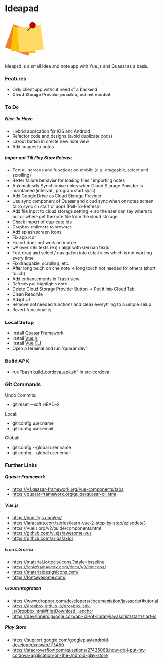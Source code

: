 # Ideapad
![Alt text](/src/statics/logo_three_post_its/three_post_its_128x128.png?raw=true "Ideapad Logo")

Ideapad is a small idea and note app with Vue.js and Quasar as a basis.

### Features
- Only client app without need of a backend
- Cloud Storage Provider possible, but not needed

### To Do
##### Nice To Have
- Hybrid application for iOS and Android
- Refactor code and designs (avoid duplicate code)
- Layout button in create new note view
- Add images to notes

##### Important Till Play Store Release
- Test all screens and functions on mobile (e.g. draggable, select and scrolling)
- Better failure behavior for loading files / importing notes
- Automatically Synchronise notes when Cloud Storage Provider is maintained (interval / program start sync)
- Add Google Drive as Cloud Storage Provider
- Use sync component of Quasar and cloud sync when on notes screen (also sync on start of app) (Pull-To-Refresh)
- Add file input to cloud storage setting -> so the user can say where to put or where get the note file from the cloud storage
- Check import of duplicate ids
- Dropbox redirects to browser
- Add splash screen icons
- Fix app icon
- Export does not work on mobile
- QA over i18n texts (en) / align with German texts
- Test drag and select / navigation into detail view which is not working every time
- Fix draggable, scrolling, etc.
- After long touch on one note -> long touch not needed for others (short touch)
- Add enhancements to Trash view
- Refresh pull highlights note
- Delete Cloud Storage Provider Button -> Put it into Cloud Tab
- Clean Read Me
- Adapt UI
- Remove not needed functions and clean everything to a simple setup
- Revert functionality

### Local Setup
- Install [Quasar Framework](https://v1.quasar-framework.org/quasar-cli/installation)
- Install [Vue.js](https://vuejs.org/)
- Install [Vue CLI](https://cli.vuejs.org)
- Open a terminal and run 'quasar dev'

### Build APK
- run "bash build_cordova_apk.sh" in src-cordova

### Git Commands
Undo Commits:
- git reset --soft HEAD~2

Local:
- git config user.name <NAME>
- git config user.email <EMAIL>

Global:
- git config --global user.name <NAME>
- git config --global user.email <EMAIL>

### Further Links

##### Quasar Framework
- https://v1.quasar-framework.org/vue-components/tabs
- https://quasar-framework.org/guide/quasar-cli.html

##### Vue.js
- https://vuetifyjs.com/en/
- https://laracasts.com/series/learn-vue-2-step-by-step/episodes/3
- https://vuejs.org/v2/guide/components.html
- https://github.com/vuejs/awesome-vue
- https://github.com/axios/axios

##### Icon Libraries
- https://material.io/tools/icons/?style=baseline
- https://ionicframework.com/docs/v3/ionicons/
- https://materialdesignicons.com/
- https://fontawesome.com/

##### Cloud Integration
- https://www.dropbox.com/developers/documentation/javascript#tutorial
- https://dropbox.github.io/dropbox-sdk-js/Dropbox.html#filesDownload__anchor
- https://developers.google.com/api-client-library/javascript/start/start-js

##### Play Store
- https://support.google.com/googleplay/android-developer/answer/113469
- https://stackoverflow.com/questions/27435068/how-do-i-put-my-cordova-application-on-the-android-play-store
